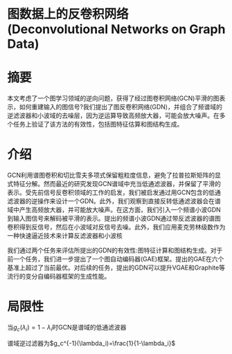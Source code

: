 # 图数据上的反卷积网络(Deconvolutional Networks on Graph Data)

# 摘要

本文考虑了一个图学习领域的逆向问题，获得了经过图卷积网络(GCN)平滑的图表示，如何重建输入的图信号?我们提出了图反卷积网络(GDN)，并组合了频谱域的逆滤波器和小波域的去噪层，因为逆运算导致高频放大器，可能会放大噪声。在多个任务上验证了该方法的有效性，包括图特征估算和图结构生成。

# 介绍

GCN利用谱图卷积和切比雪夫多项式保留粗粒度信息，避免了拉普拉斯矩阵的显式特征分解。然而最近的研究发现GCN谱域中充当低通滤波器，并保留了平滑的表示。受先前信号反卷积领域的工作的启发，我们被启发通过用GCN包含的低通滤波器的逆操作来设计一个GDN。此外，我们观察到直接反转低通滤波器会在谱域中产生高频放大器，并可能放大噪声。在这方面，我们引入一个频谱小波GDN到输入图信号来解码被平滑的表示。提出的频谱小波GDN通过带反滤波器的谱图卷积得到反信号，然后在小波域对反信号去噪。此外，我们应用麦克劳林级数作为一种快速逼近技术来计算反滤波器和小波核

我们通过两个任务来评估所提出的GDN的有效性:图特征计算和图结构生成。对于前一个任务，我们进一步提出了一个图自动编码器(GAE)框架。提出的GAE在六个基准上超过了当前最优。对后续的任务，提出的GDN可以提升VGAE和Graphite等流行的变分自编码器框架的生成性能。

# 局限性

当$g_c(\lambda_i)=1-\lambda_i$时GCN是谱域的低通滤波器

谱域逆过滤器为$g_c^{-1}(\lambda_i)=\frac{1}{1-\lambda_i}$

